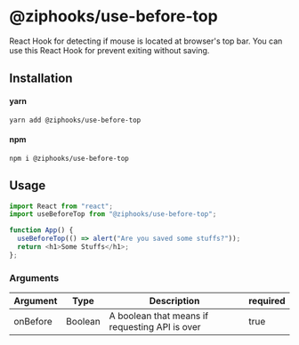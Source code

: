 # @ziphooks/use-before-top

React Hook for detecting if mouse is located at browser's top bar. You can use this React Hook for prevent exiting without saving.

## Installation

#### yarn

`yarn add @ziphooks/use-before-top`

#### npm

`npm i @ziphooks/use-before-top`

## Usage

```js
import React from "react";
import useBeforeTop from "@ziphooks/use-before-top";

function App() {
  useBeforeTop(() => alert("Are you saved some stuffs?"));
  return <h1>Some Stuffs</h1>;
};
```

### Arguments

| Argument | Type | Description | required |
| -- | -- | -- | -- |
| onBefore | Boolean | A boolean that means if requesting API is over | true |